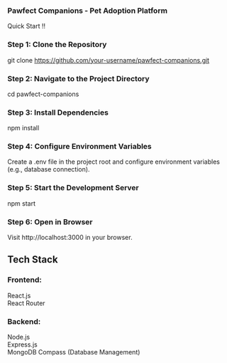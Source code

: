 ### Pawfect Companions - Pet Adoption Platform  
Quick Start !!

### Step 1: Clone the Repository
git clone https://github.com/your-username/pawfect-companions.git

### Step 2:  Navigate to the Project Directory
cd pawfect-companions

### Step 3: Install Dependencies
npm install

### Step 4: Configure Environment Variables
Create a .env file in the project root and configure environment variables (e.g., database connection).

### Step 5: Start the Development Server
npm start

### Step 6: Open in Browser
Visit http://localhost:3000 in your browser.

## Tech Stack

### Frontend:
React.js  
React Router  

### Backend:
Node.js  
Express.js  
MongoDB Compass (Database Management)  
